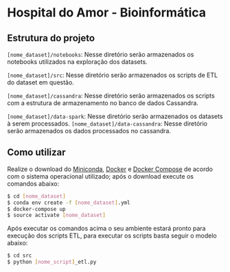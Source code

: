 # Hospital do Amor - Bioinformática

## Estrutura do projeto

`[nome_dataset]/notebooks`: Nesse diretório serão armazenados os notebooks utilizados na exploração dos datasets.

`[nome_dataset]/src`: Nesse diretório serão armazenados os scripts de ETL do dataset em questão.

`[nome_dataset]/cassandra`: Nesse diretório serão armazenados os scripts com a estrutura de armazenamento no banco de 
dados Cassandra.

`[nome_dataset]/data-spark`: Nesse diretório serão armazenados os datasets à serem processados.
`[nome_dataset]/data-cassandra`: Nesse diretório serão armazenados os dados processados no cassandra.

## Como utilizar

Realize o download do [Miniconda](https://conda.io/miniconda.html), [Docker](https://docs.docker.com/install/) e [Docker Compose](https://docs.docker.com/compose/install/) de acordo com o sistema operacional utilizado; após o download execute os comandos abaixo:

```bash
$ cd [nome_dataset]
$ conda env create -f [nome_dataset].yml
$ docker-compose up
$ source activate [nome_dataset]
```

Após executar os comandos acima o seu ambiente estará pronto para execução dos scripts ETL, para executar os scripts basta seguir o modelo abaixo:

```bash
$ cd src
$ python [nome_script]_etl.py
```